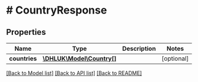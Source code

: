# # CountryResponse

## Properties

Name | Type | Description | Notes
------------ | ------------- | ------------- | -------------
**countries** | [**\DHLUK\Model\Country[]**](Country.md) |  | [optional]

[[Back to Model list]](../../README.md#models) [[Back to API list]](../../README.md#endpoints) [[Back to README]](../../README.md)
